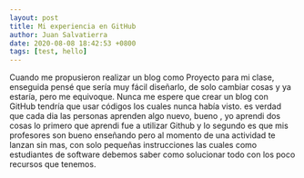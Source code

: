 ```yaml
---
layout: post
title: Mi experiencia en GitHub
author: Juan Salvatierra
date: 2020-08-08 18:42:53 +0800
tags: [test, hello]
---
```

 
Cuando me propusieron realizar un blog como Proyecto para mi clase, enseguida pensé que sería muy fácil diseñarlo, de solo cambiar cosas y ya estaría, pero me equivoque. 
Nunca me espere que crear un blog con GitHub tendría que usar códigos los cuales nunca había visto.
es verdad que cada dia las personas aprenden algo nuevo, bueno , yo aprendi dos cosas
lo primero que aprendi fue a utilizar Github y lo segundo es que mis profesores son bueno enseñando pero al momento de una actividad te lanzan sin mas, con solo pequeñas instrucciones las cuales como estudiantes de software debemos saber como solucionar todo con los poco recursos que tenemos.

